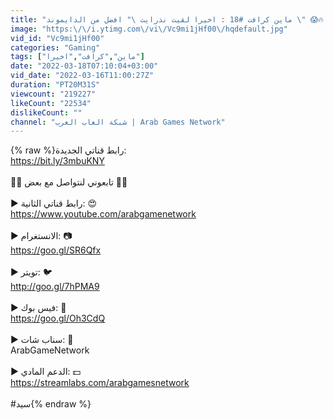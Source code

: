 ```yaml
---
title: "ماين كرافت #18 : اخيرا لقيت نذرايت \" افضل من الدايموند \" 😱🔥 -  Minecraft"
image: "https:\/\/i.ytimg.com\/vi\/Vc9mi1jHf00\/hqdefault.jpg"
vid_id: "Vc9mi1jHf00"
categories: "Gaming"
tags: ["ماين","كرافت","اخيرا"]
date: "2022-03-18T07:10:04+03:00"
vid_date: "2022-03-16T11:00:27Z"
duration: "PT20M31S"
viewcount: "219227"
likeCount: "22534"
dislikeCount: ""
channel: "شبكة العاب العرب | Arab Games Network"
---
```

{% raw %}رابط قناتي الجديدة:<br /><a rel="nofollow" target="blank" href="https://bit.ly/3mbuKNY">https://bit.ly/3mbuKNY</a><br /><br />💌🥰 تابعوني لنتواصل مع بعض 🥰💌<br /><br />►  رابط قناتي الثانية: 😍<br /><a rel="nofollow" target="blank" href="https://www.youtube.com/arabgamenetwork">https://www.youtube.com/arabgamenetwork</a><br /><br />►  الانستغرام: 📷<br /><a rel="nofollow" target="blank" href="https://goo.gl/SR6Qfx">https://goo.gl/SR6Qfx</a><br /><br />►  تويتر: 🐦<br /><a rel="nofollow" target="blank" href="http://goo.gl/7hPMA9">http://goo.gl/7hPMA9</a><br /><br />►  فيس بوك: 🔄<br /><a rel="nofollow" target="blank" href="https://goo.gl/Oh3CdQ">https://goo.gl/Oh3CdQ</a><br /><br />►  سناب شات: 👻<br />ArabGameNetwork<br /><br />►  الدعم المادي: 💵<br /><a rel="nofollow" target="blank" href="https://streamlabs.com/arabgamesnetwork">https://streamlabs.com/arabgamesnetwork</a><br /><br />#سيد{% endraw %}
